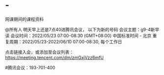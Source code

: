 # -
网课期间的课程资料


@所有人 明天早上还是7点40进腾讯会议，  以下为新的号码 会议主题：g9-4新早读 
会议时间：2022/05/23 07:00-08:30 (GMT+08:00) 中国标准时间 - 北京
重复周期：2022/05/23-2022/06/10 07:00-08:30, 每个工作日

点击链接入会，或添加至会议列表：
https://meeting.tencent.com/dm/zmGxjVzz6mfU

#腾讯会议：193-701-400
